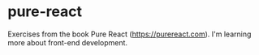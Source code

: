 # pure-react
Exercises from the book Pure React (https://purereact.com). I'm learning more about front-end development.
